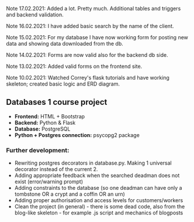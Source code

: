 Note 17.02.2021:
Added a lot. Pretty much. Additional tables and triggers and backend validation.

Note 16.02.2021:
I have added basic search by the name of the client.

Note 15.02.2021:
For my database I have now working form for posting new data
and showing data downloaded from the db.

Note 14.02.2021:
Forms are now valid also for the backend db side.

Note 13.02.2021:
Added valid forms on the frontend site.

Note 10.02.2021:
Watched Correy's flask tutorials and have working skeleton; created basic logic and ERD diagram.

<h2>Databases 1 course project </h2>

* <b>Frontend:</b> HTML + Bootstrap
* <b>Backend:</b> Python & Flask
* <b>Database:</b> PostgreSQL
* <b>Python + Postgres connection:</b> psycopg2 package


<h3>Further development:</h3>

* Rewriting postgres decorators in database.py. Making 1 universal decorator instead of the current 2.
* Adding appropriate feedback when the searched deadman does not exist (error/warning prompt)
* Adding constraints to the database (so one deadman can have only a tombstone OR a crypt and a coffin OR an urn)
* Adding proper authorisation and access levels for customers/workers
* Clean the project (in general) - there is some dead code, also from the blog-like skeleton - for example .js script and mechanics of blogposts

